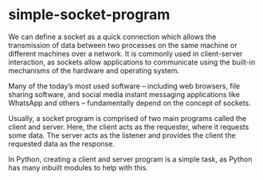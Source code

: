 # simple-socket-program

We can define a socket as a quick connection which allows the transmission of data between two processes on the same machine or different machines over a network. It is commonly used in client-server interaction, as sockets allow applications to communicate using the built-in mechanisms of the hardware and operating system.

Many of the today’s most used software – including web browsers, file sharing software, and social media instant messaging applications like WhatsApp and others – fundamentally depend on the concept of sockets.

Usually, a socket program is comprised of two main programs called the client and server. Here, the client acts as the requester, where it requests some data. The server acts as the listener and provides the client the requested data as the response.

In Python, creating a client and server program is a simple task, as Python has many inbuilt modules to help with this.
